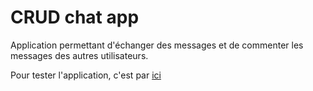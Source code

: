 # CRUD chat app

Application permettant d'échanger des messages et de commenter les messages des autres utilisateurs.

Pour tester l'application, c'est par [ici](https://chat.antonycaron.fr)
